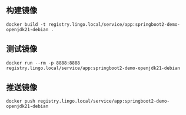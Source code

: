 ## 构建镜像

```shell
docker build -t registry.lingo.local/service/app:springboot2-demo-openjdk21-debian .
```



## 测试镜像

```shell
docker run --rm -p 8888:8888 registry.lingo.local/service/app:springboot2-demo-openjdk21-debian
```



## 推送镜像

```shell
docker push registry.lingo.local/service/app:springboot2-demo-openjdk21-debian
```

